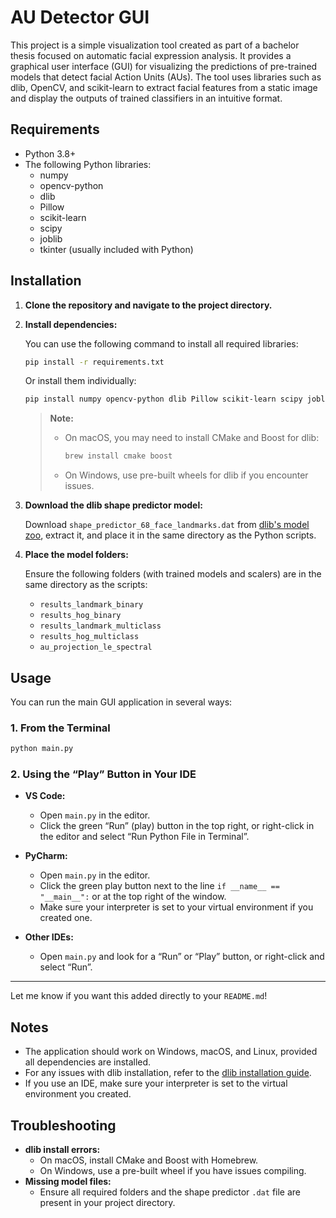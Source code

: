 # AU Detector GUI

This project is a simple visualization tool created as part of a bachelor thesis focused on automatic facial expression analysis. It provides a graphical user interface (GUI) for visualizing the predictions of pre-trained models that detect facial Action Units (AUs). The tool uses libraries such as dlib, OpenCV, and scikit-learn to extract facial features from a static image and display the outputs of trained classifiers in an intuitive format.

## Requirements

- Python 3.8+
- The following Python libraries:
  - numpy
  - opencv-python
  - dlib
  - Pillow
  - scikit-learn
  - scipy
  - joblib
  - tkinter (usually included with Python)

## Installation

1. **Clone the repository and navigate to the project directory.**

2. **Install dependencies:**

   You can use the following command to install all required libraries:

   ```bash
   pip install -r requirements.txt
   ```

   Or install them individually:

   ```bash
   pip install numpy opencv-python dlib Pillow scikit-learn scipy joblib
   ```

   > **Note:**
   > - On macOS, you may need to install CMake and Boost for dlib:
   >   ```bash
   >   brew install cmake boost
   >   ```
   > - On Windows, use pre-built wheels for dlib if you encounter issues.

3. **Download the dlib shape predictor model:**

   Download `shape_predictor_68_face_landmarks.dat` from [dlib's model zoo](http://dlib.net/files/shape_predictor_68_face_landmarks.dat.bz2), extract it, and place it in the same directory as the Python scripts.

4. **Place the model folders:**

   Ensure the following folders (with trained models and scalers) are in the same directory as the scripts:
   - `results_landmark_binary`
   - `results_hog_binary`
   - `results_landmark_multiclass`
   - `results_hog_multiclass`
   - `au_projection_le_spectral` 

## Usage

You can run the main GUI application in several ways:

### 1. From the Terminal

```bash
python main.py
```

### 2. Using the “Play” Button in Your IDE

- **VS Code:**  
  - Open `main.py` in the editor.
  - Click the green “Run” (play) button in the top right, or right-click in the editor and select “Run Python File in Terminal”.

- **PyCharm:**  
  - Open `main.py` in the editor.
  - Click the green play button next to the line `if __name__ == "__main__":` or at the top right of the window.
  - Make sure your interpreter is set to your virtual environment if you created one.

- **Other IDEs:**  
  - Open `main.py` and look for a “Run” or “Play” button, or right-click and select “Run”.

---

Let me know if you want this added directly to your `README.md`!


## Notes
- The application should work on Windows, macOS, and Linux, provided all dependencies are installed.
- For any issues with dlib installation, refer to the [dlib installation guide](http://dlib.net/compile.html).
- If you use an IDE, make sure your interpreter is set to the virtual environment you created.

## Troubleshooting
- **dlib install errors:**  
  - On macOS, install CMake and Boost with Homebrew.
  - On Windows, use a pre-built wheel if you have issues compiling.
- **Missing model files:**  
  - Ensure all required folders and the shape predictor `.dat` file are present in your project directory.

